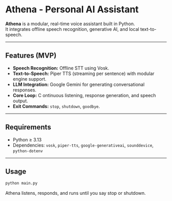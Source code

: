 # Athena - Personal AI Assistant

**Athena** is a modular, real-time voice assistant built in Python.  
It integrates offline speech recognition, generative AI, and local text-to-speech.

---

## Features (MVP)
- **Speech Recognition:** Offline STT using Vosk.
- **Text-to-Speech:** Piper TTS (streaming per sentence) with modular engine support.
- **LLM Integration:** Google Gemini for generating conversational responses.
- **Core Loop:** C ontinuous listening, response generation, and speech output. 
- **Exit Commands:** `stop`, `shutdown`, `goodbye`.

---

## Requirements
- Python ≥ 3.13  
- Dependencies: `vosk`, `piper-tts`, `google-generativeai`, `sounddevice`, `python-dotenv`

---

## Usage
```bash
python main.py
```

Athena listens, responds, and runs until you say stop or shutdown.
